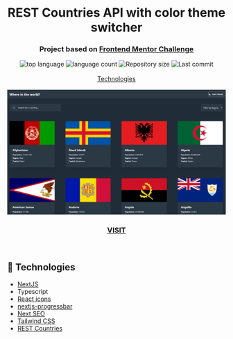 <h1 align="center">
  REST Countries API with color theme switcher
</h1>

<h3 align="center">
<strong>Project based on <a href="https://www.frontendmentor.io/challenges/rest-countries-api-with-color-theme-switcher-5cacc469fec04111f7b848ca" target="_blank">Frontend Mentor Challenge </a></strong>
</h3>

<p align="center">

  <img alt="top language" src="https://img.shields.io/github/languages/top/rafashiga/frontendmentor-countries-list?style=flat-square">
  <img alt="language count" src="https://img.shields.io/github/languages/count/rafashiga/frontendmentor-countries-list?style=flat-square">
  <img alt="Repository size" src="https://img.shields.io/github/repo-size/rafashiga/frontendmentor-countries-list?style=flat-square">
  <img alt="Last commit" src="https://img.shields.io/github/last-commit/rafashiga/frontendmentor-countries-list?style=flat-square">
  <br>
  <br>
  <a href="#space_invader-technologies">Technologies</a>
  <br>
  <br>
  <img src="./public/img/website.png">
  <br>
  <a href="https://shiga-countries-list.vercel.app/" target="_blank">
    <h3 align="center"><b>VISIT</b></h3>
  </a>
  <br>
</p>

## :space_invader: Technologies

- [NextJS](https://nextjs.org/)
- Typescript
- [React icons](https://react-icons.github.io/react-icons/)
- [nextjs-progressbar](https://github.com/apal21/nextjs-progressbar)
- [Next SEO](https://github.com/garmeeh/next-seo)
- [Tailwind CSS](https://tailwindcss.com/)
- [REST Countries](https://restcountries.eu/)

